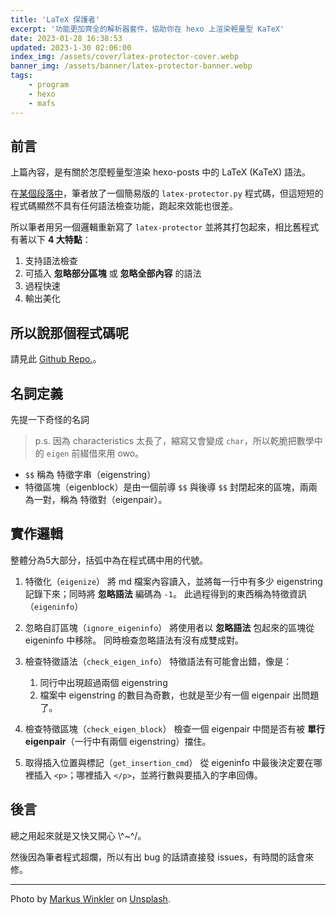 ```yaml
---
title: 'LaTeX 保護者'
excerpt: '功能更加齊全的解析器套件，協助你在 hexo 上渲染輕量型 KaTeX'
date: 2023-01-28 16:38:53
updated: 2023-1-30 02:06:00
index_img: /assets/cover/latex-protector-cover.webp
banner_img: /assets/banner/latex-protector-banner.webp
tags:
    - program
    - hexo
    - mafs
---
```


<!--lp:skip-all-->

## 前言

上篇內容，是有關於怎麼輕量型渲染 hexo-posts 中的 LaTeX (KaTeX) 語法。

在[某個段落中](https://phantom0174.github.io/2023/01/lightweight_hexo_latex_rendering/#實作過程)，筆者放了一個簡易版的 `latex-protector.py` 程式碼，但這短短的程式碼顯然不具有任何語法檢查功能，跑起來效能也很差。

所以筆者用另一個邏輯重新寫了 `latex-protector` 並將其打包起來，相比舊程式有著以下 **4 大特點**：

1. 支持語法檢查
2. 可插入 **忽略部分區塊** 或 **忽略全部內容** 的語法
3. 過程快速
4. 輸出美化

## 所以說那個程式碼呢

請見此 [Github Repo.](https://github.com/phantom0174/latex-protector)。

## 名詞定義

先提一下奇怪的名詞

> p.s. 因為 characteristics 太長了，縮寫又會變成 `char`，所以乾脆把數學中的 `eigen` 前綴借來用 owo。

- `$$` 稱為 特徵字串（eigenstring）
- 特徵區塊（eigenblock）是由一個前導 `$$` 與後導 `$$` 封閉起來的區塊，兩兩為一對，稱為 特徵對（eigenpair）。

## 實作邏輯

整體分為5大部分，括弧中為在程式碼中用的代號。

1. 特徵化（`eigenize`）
    將 md 檔案內容讀入，並將每一行中有多少 eigenstring 記錄下來；同時將 **忽略語法** 編碼為 `-1`。
    此過程得到的東西稱為特徵資訊（`eigeninfo`）

2. 忽略自訂區塊（`ignore_eigeninfo`）
    將使用者以 **忽略語法** 包起來的區塊從 eigeninfo 中移除。
    同時檢查忽略語法有沒有成雙成對。

3. 檢查特徵語法（`check_eigen_info`）
    特徵語法有可能會出錯，像是：
    1. 同行中出現超過兩個 eigenstring
    2. 檔案中 eigenstring 的數目為奇數，也就是至少有一個 eigenpair 出問題了。

4. 檢查特徵區塊（`check_eigen_block`）
    檢查一個 eigenpair 中間是否有被 **單行eigenpair**（一行中有兩個 eigenstring）擋住。

5. 取得插入位置與標記（`get_insertion_cmd`）
    從 eigeninfo 中最後決定要在哪裡插入 `<p>`；哪裡插入 `</p>`，並將行數與要插入的字串回傳。

## 後言

總之用起來就是又快又開心 \\^~^/。

然後因為筆者程式超爛，所以有出 bug 的話請直接發 issues，有時間的話會來修。

---

Photo by [Markus Winkler](https://unsplash.com/@markuswinkler?utm_source=unsplash&utm_medium=referral&utm_content=creditCopyText) on [Unsplash](https://unsplash.com/photos/3LVhSjCXRKc?utm_source=unsplash&utm_medium=referral&utm_content=creditCopyText).
